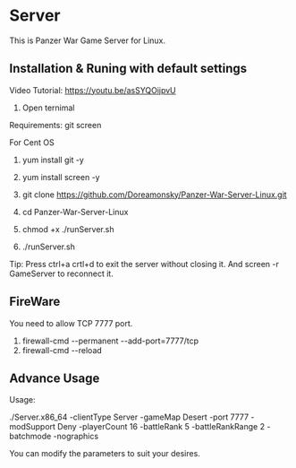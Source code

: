 # Server

This is Panzer War Game Server for Linux.

## Installation & Runing with default settings

Video Tutorial: <https://youtu.be/asSYQOijpvU>

1. Open ternimal

Requirements:
git
screen

For Cent OS

1. yum install git -y
2. yum install screen -y

3. git clone <https://github.com/Doreamonsky/Panzer-War-Server-Linux.git>
4. cd Panzer-War-Server-Linux
5. chmod +x ./runServer.sh
6. ./runServer.sh

Tip: Press ctrl+a crtl+d to exit the server without closing it. And screen -r GameServer to reconnect it.

## FireWare

You need to allow TCP 7777 port.

1. firewall-cmd --permanent --add-port=7777/tcp
2. firewall-cmd --reload

## Advance Usage

Usage:

./Server.x86_64 -clientType Server -gameMap Desert -port 7777 -modSupport Deny -playerCount 16 -battleRank 5 -battleRankRange 2 -batchmode -nographics

You can modify the parameters to suit your desires.
